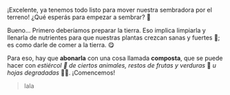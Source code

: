 ¡Excelente, ya tenemos todo listo para mover nuestra sembradora por el terreno! ¿Qué esperás para empezar a sembrar?  :grimacing:

Bueno… Primero deberíamos preparar la tierra. Eso implica limpiarla y llenarla de nutrientes para que nuestras plantas crezcan sanas y fuertes :muscle:; es como darle de comer a la tierra. :yum:

Para eso, hay que **abonarla** con una cosa llamada **composta**, que se puede hacer con _estiércol :poop: de ciertos animales, restos de frutas y verduras_ :sweet_potato: _u hojas degradadas_ :fallen_leaf::maple_leaf:. ¡Comencemos!

> lala